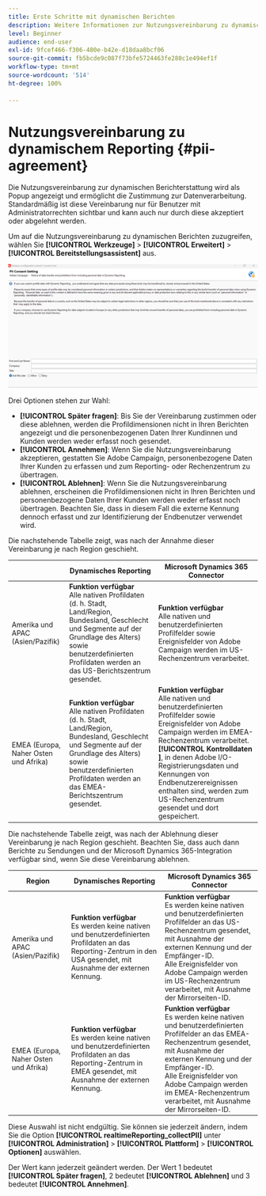 ```yaml
---
title: Erste Schritte mit dynamischen Berichten
description: Weitere Informationen zur Nutzungsvereinbarung zu dynamischen Berichten
level: Beginner
audience: end-user
exl-id: 9fcef466-f306-480e-b42e-d18daa8bcf06
source-git-commit: fb5bcde9c087f73bfe5724463fe280c1e494ef1f
workflow-type: tm+mt
source-wordcount: '514'
ht-degree: 100%

---
```


# Nutzungsvereinbarung zu dynamischem Reporting {#pii-agreement}

Die Nutzungsvereinbarung zur dynamischen Berichterstattung wird als Popup angezeigt und ermöglicht die Zustimmung zur Datenverarbeitung. Standardmäßig ist diese Vereinbarung nur für Benutzer mit Administratorrechten sichtbar und kann auch nur durch diese akzeptiert oder abgelehnt werden.

Um auf die Nutzungsvereinbarung zu dynamischen Berichten zuzugreifen, wählen Sie **[!UICONTROL Werkzeuge]** > **[!UICONTROL Erweitert]** > **[!UICONTROL Bereitstellungsassistent]** aus.

![](assets/pii-agreement.png)

Drei Optionen stehen zur Wahl:

* **[!UICONTROL Später fragen]**: Bis Sie der Vereinbarung zustimmen oder diese ablehnen, werden die Profildimensionen nicht in Ihren Berichten angezeigt und die personenbezogenen Daten Ihrer Kundinnen und Kunden werden weder erfasst noch gesendet.
* **[!UICONTROL Annehmen]**: Wenn Sie die Nutzungsvereinbarung akzeptieren, gestatten Sie Adobe Campaign, personenbezogene Daten Ihrer Kunden zu erfassen und zum Reporting- oder Rechenzentrum zu übertragen.
* **[!UICONTROL Ablehnen]**: Wenn Sie die Nutzungsvereinbarung ablehnen, erscheinen die Profildimensionen nicht in Ihren Berichten und personenbezogene Daten Ihrer Kunden werden weder erfasst noch übertragen. Beachten Sie, dass in diesem Fall die externe Kennung dennoch erfasst und zur Identifizierung der Endbenutzer verwendet wird.

Die nachstehende Tabelle zeigt, was nach der Annahme dieser Vereinbarung je nach Region geschieht.

|  | Dynamisches Reporting | Microsoft Dynamics 365 Connector |
|---|---|---|
| Amerika und APAC (Asien/Pazifik) | **Funktion verfügbar** <br>Alle nativen Profildaten (d. h. Stadt, Land/Region, Bundesland, Geschlecht und Segmente auf der Grundlage des Alters) sowie benutzerdefinierten Profildaten werden an das US-Berichtszentrum gesendet. | **Funktion verfügbar** <br>Alle nativen und benutzerdefinierten Profilfelder sowie Ereignisfelder von Adobe Campaign werden im US-Rechenzentrum verarbeitet. |
| EMEA (Europa, Naher Osten und Afrika) | **Funktion verfügbar** <br>Alle nativen Profildaten (d. h. Stadt, Land/Region, Bundesland, Geschlecht und Segmente auf der Grundlage des Alters) sowie benutzerdefinierten Profildaten werden an das EMEA-Berichtszentrum gesendet. | **Funktion verfügbar** <br>Alle nativen und benutzerdefinierten Profilfelder sowie Ereignisfelder von Adobe Campaign werden im EMEA-Rechenzentrum verarbeitet. <br>**[!UICONTROL Kontrolldaten ]**, in denen Adobe I/O-Registrierungsdaten und Kennungen von Endbenutzerereignissen enthalten sind, werden zum US-Rechenzentrum gesendet und dort gespeichert. |

Die nachstehende Tabelle zeigt, was nach der Ablehnung dieser Vereinbarung je nach Region geschieht. Beachten Sie, dass auch dann Berichte zu Sendungen und der Microsoft Dynamics 365-Integration verfügbar sind, wenn Sie diese Vereinbarung ablehnen.

| Region | Dynamisches Reporting | Microsoft Dynamics 365 Connector |
|---|---|---|
| Amerika und APAC (Asien/Pazifik) | **Funktion verfügbar** <br>Es werden keine nativen und benutzerdefinierten Profildaten an das Reporting-Zentrum in den USA gesendet, mit Ausnahme der externen Kennung. | **Funktion verfügbar** <br>Es werden keine nativen und benutzerdefinierten Profilfelder an das US-Rechenzentrum gesendet, mit Ausnahme der externen Kennung und der Empfänger-ID. <br>Alle Ereignisfelder von Adobe Campaign werden im US-Rechenzentrum verarbeitet, mit Ausnahme der Mirrorseiten-ID. |
| EMEA (Europa, Naher Osten und Afrika) | **Funktion verfügbar** <br>Es werden keine nativen und benutzerdefinierten Profildaten an das Reporting-Zentrum in EMEA gesendet, mit Ausnahme der externen Kennung. | **Funktion verfügbar** <br>Es werden keine nativen und benutzerdefinierten Profilfelder an das EMEA-Rechenzentrum gesendet, mit Ausnahme der externen Kennung und der Empfänger-ID. <br>Alle Ereignisfelder von Adobe Campaign werden im EMEA-Rechenzentrum verarbeitet, mit Ausnahme der Mirrorseiten-ID. |

Diese Auswahl ist nicht endgültig. Sie können sie jederzeit ändern, indem Sie die Option **[!UICONTROL realtimeReporting_collectPII]** unter **[!UICONTROL Administration]** > **[!UICONTROL Plattform]** > **[!UICONTROL Optionen]** auswählen.

Der Wert kann jederzeit geändert werden. Der Wert 1 bedeutet **[!UICONTROL Später fragen]**, 2 bedeutet **[!UICONTROL Ablehnen]** und 3 bedeutet **[!UICONTROL Annehmen]**.
